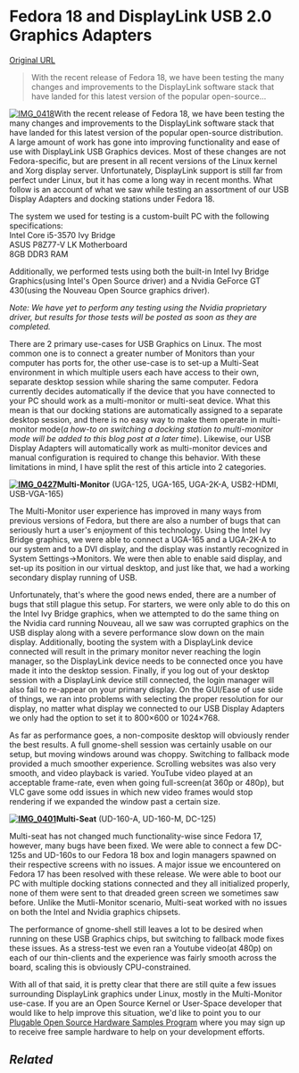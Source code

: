 # Fedora 18 and DisplayLink USB 2.0 Graphics Adapters

[Original URL](http://plugable.com/2013/01/18/fedora-18-and-displaylink-usb-2-0-graphics-adapters)

> With the recent release of Fedora 18, we have been testing the many changes and improvements to the DisplayLink software stack that have landed for this latest version of the popular open-source...

[![](http://dxg49ziwjgkgt.cloudfront.net/wp-content/uploads/2013/01/IMG_0418-520x346.jpg "IMG_0418")](http://plugable.com/2013/01/18/fedora-18-and-displaylink-usb-2-0-graphics-adapters/img_0418)With the recent release of Fedora 18, we have been testing the many changes and improvements to the DisplayLink software stack that have landed for this latest version of the popular open-source distribution. A large amount of work has gone into improving functionality and ease of use with DisplayLink USB Graphics devices. Most of these changes are not Fedora-specific, but are present in all recent versions of the Linux kernel and Xorg display server. Unfortunately, DisplayLink support is still far from perfect under Linux, but it has come a long way in recent months. What follow is an account of what we saw while testing an assortment of our USB Display Adapters and docking stations under Fedora 18.

The system we used for testing is a custom-built PC with the following specifications:<br>
Intel Core i5-3570 Ivy Bridge<br>
ASUS P8Z77-V LK Motherboard<br>
8GB DDR3 RAM

Additionally, we performed tests using both the built-in Intel Ivy Bridge Graphics(using Intel's Open Source driver) and a Nvidia GeForce GT 430(using the Nouveau Open Source graphics driver).

_Note: We have yet to perform any testing using the Nvidia proprietary driver, but results for those tests will be posted as soon as they are completed._

There are 2 primary use-cases for USB Graphics on Linux. The most common one is to connect a greater number of Monitors than your computer has ports for, the other use-case is to set-up a Multi-Seat environment in which multiple users each have access to their own, separate desktop session while sharing the same computer. Fedora currently decides automatically if the device that you have connected to your PC should work as a multi-monitor or multi-seat device. What this mean is that our docking stations are automatically assigned to a separate desktop session, and there is no easy way to make them operate in multi-monitor mode(_a how-to on switching a docking station to multi-monitor mode will be added to this blog post at a later time_). Likewise, our USB Display Adapters will automatically work as multi-monitor devices and manual configuration is required to change this behavior. With these limitations in mind, I have split the rest of this article into 2 categories.

**[![](http://dxg49ziwjgkgt.cloudfront.net/wp-content/uploads/2013/01/IMG_0427-520x346.jpg "IMG_0427")](http://plugable.com/2013/01/18/fedora-18-and-displaylink-usb-2-0-graphics-adapters/img_0427)Multi-Monitor** (UGA-125, UGA-165, UGA-2K-A, USB2-HDMI, USB-VGA-165)

The Multi-Monitor user experience has improved in many ways from previous versions of Fedora, but there are also a number of bugs that can seriously hurt a user's enjoyment of this technology. Using the Intel Ivy Bridge graphics, we were able to connect a UGA-165 and a UGA-2K-A to our system and to a DVI display, and the display was instantly recognized in System Settings->Monitors. We were then able to enable said display, and set-up its position in our virtual desktop, and just like that, we had a working secondary display running of USB.

Unfortunately, that's where the good news ended, there are a number of bugs that still plague this setup. For starters, we were only able to do this on the Intel Ivy Bridge graphics, when we attempted to do the same thing on the Nvidia card running Nouveau, all we saw was corrupted graphics on the USB display along with a severe performance slow down on the main display. Additionally, booting the system with a DisplayLink device connected will result in the primary monitor never reaching the login manager, so the DisplayLink device needs to be connected once you have made it into the desktop session. Finally, if you log out of your desktop session with a DisplayLink device still connected, the login manager will also fail to re-appear on your primary display. On the GUI/Ease of use side of things, we ran into problems with selecting the proper resolution for our display, no matter what display we connected to our USB Display Adapters we only had the option to set it to 800×600 or 1024×768.

As far as performance goes, a non-composite desktop will obviously render the best results. A full gnome-shell session was certainly usable on our setup, but moving windows around was choppy. Switching to fallback mode provided a much smoother experience. Scrolling websites was also very smooth, and video playback is varied. YouTube video played at an acceptable frame-rate, even when going full-screen(at 360p or 480p), but VLC gave some odd issues in which new video frames would stop rendering if we expanded the window past a certain size.

**[![](http://dxg49ziwjgkgt.cloudfront.net/wp-content/uploads/2013/01/IMG_0401-520x346.jpg "IMG_0401")](http://plugable.com/2013/01/18/fedora-18-and-displaylink-usb-2-0-graphics-adapters/img_0401)Multi-Seat** (UD-160-A, UD-160-M, DC-125)

Multi-seat has not changed much functionality-wise since Fedora 17, however, many bugs have been fixed. We were able to connect a few DC-125s and UD-160s to our Fedora 18 box and login managers spawned on their respective screens with no issues. A major issue we encountered on Fedora 17 has been resolved with these release. We were able to boot our PC with multiple docking stations connected and they all initialized properly, none of them were sent to that dreaded green screen we sometimes saw before. Unlike the Mutli-Monitor scenario, Multi-seat worked with no issues on both the Intel and Nvidia graphics chipsets.

The performance of gnome-shell still leaves a lot to be desired when running on these USB Graphics chips, but switching to fallback mode fixes these issues. As a stress-test we even ran a Youtube video(at 480p) on each of our thin-clients and the experience was fairly smooth across the board, scaling this is obviously CPU-constrained.

With all of that said, it is pretty clear that there are still quite a few issues surrounding DisplayLink graphics under Linux, mostly in the Multi-Monitor use-case. If you are an Open Source Kernel or User-Space developer that would like to help improve this situation, we'd like to point you to our [Plugable Open Source Hardware Samples Program](http://plugable.com/projects/plugable-open-source-hardware-samples-program "Plugable Open Source Hardware Samples Program") where you may sign up to receive free sample hardware to help on your development efforts.

## _Related_
